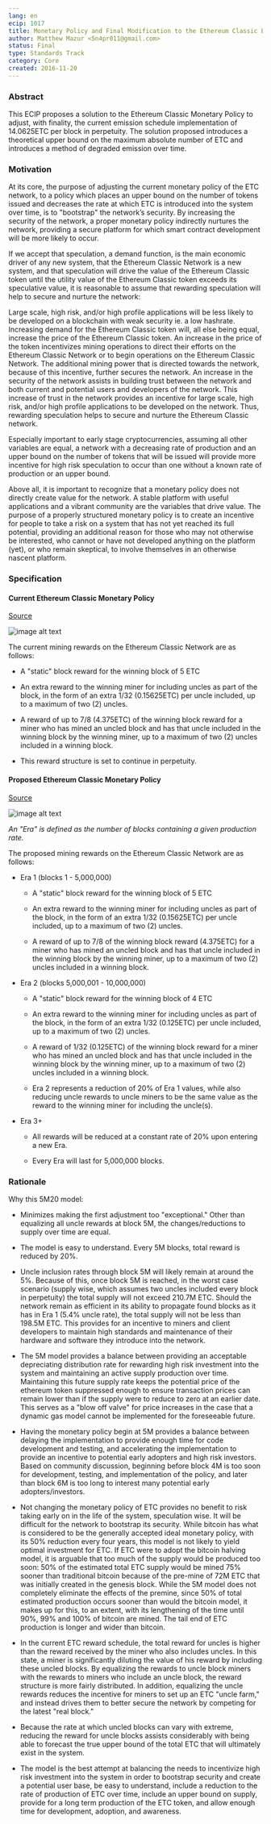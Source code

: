 ```yaml
---
lang: en
ecip: 1017
title: Monetary Policy and Final Modification to the Ethereum Classic Emission Schedule
author: Matthew Mazur <5n4pr011@gmail.com>
status: Final
type: Standards Track
category: Core
created: 2016-11-20
---
```


### Abstract

This ECIP proposes a solution to the Ethereum Classic Monetary Policy to adjust, with finality, the current emission schedule implementation of 14.0625ETC per block in perpetuity. The solution proposed introduces a theoretical upper bound on the maximum absolute number of ETC and introduces a method of degraded emission over time.

### Motivation

At its core, the purpose of adjusting the current monetary policy of the ETC network, to a policy which places an upper bound on the number of tokens issued and decreases the rate at which ETC is introduced into the system over time, is to "bootstrap" the network’s security. By increasing the security of the network, a proper monetary policy indirectly nurtures the network, providing a secure platform for which smart contract development will be more likely to occur.

If we accept that speculation, a demand function, is the main economic driver of any new system, that the Ethereum Classic Network is a new system, and that speculation will drive the value of the Ethereum Classic token until the utility value of the Ethereum Classic token exceeds its speculative value, it is reasonable to assume that rewarding speculation will help to secure and nurture the network:

Large scale, high risk, and/or high profile applications will be less likely to be developed on a blockchain with weak security ie. a low hashrate. Increasing demand for the Ethereum Classic token will, all else being equal, increase the price of the Ethereum Classic token.  An increase in the price of the token incentivizes mining operations to direct their efforts on the Ethereum Classic Network or to begin operations on the Ethereum Classic Network. The additional mining power that is directed towards the network, because of this incentive, further secures the network. An increase in the security of the network assists in building trust between the network and both current and potential users and developers of the network. This increase of trust in the network provides an incentive for large scale, high risk, and/or high profile applications to be developed on the network. Thus, rewarding speculation helps to secure and nurture the Ethereum Classic network. 

Especially important to early stage cryptocurrencies, assuming all other variables are equal, a network with a decreasing rate of production and an upper bound on the number of tokens that will be issued will provide more incentive for high risk speculation to occur than one without a known rate of production or an upper bound. 

Above all, it is important to recognize that a monetary policy does not directly create value for the network. A stable platform with useful applications and a vibrant community are the variables that drive value. The purpose of a properly structured monetary policy is to create an incentive for people to take a risk on a system that has not yet reached its full potential, providing an additional reason for those who may not otherwise be interested, who cannot or have not developed anything on the platform (yet), or who remain skeptical, to involve themselves in an otherwise nascent platform. 

### Specification

#### Current Ethereum Classic Monetary Policy

[Source](http://ethdocs.org/en/latest/mining.html)

![image alt text](../assets/ecip-1017/ETC_MP_Perpetual.png)

The current mining rewards on the Ethereum Classic Network are as follows:

* A "static" block reward for the winning block of 5 ETC

* An extra reward to the winning miner for including uncles as part of the block, in the form of an extra 1/32 (0.15625ETC) per uncle included, up to a maximum of two (2) uncles. 

* A reward of up to 7/8 (4.375ETC) of the winning block reward for a miner who has mined an uncled block and has that uncle included in the winning block by the winning miner, up to a maximum of two (2) uncles included in a winning block.

* This reward structure is set to continue in perpetuity.

#### Proposed Ethereum Classic Monetary Policy

[Source](https://docs.google.com/spreadsheets/d/1Fs_RNEPSRJxP22PZmwxWjiulVVcu5Ic1GvBXCPCt9to/edit?usp=sharing)

![image alt text](../assets/ecip-1017/ETC_MP_5M20.png)

*An "Era" is defined as the number of blocks containing a given production rate.*

The proposed mining rewards on the Ethereum Classic Network are as follows:

* Era 1 (blocks 1 - 5,000,000)

    * A "static" block reward for the winning block of 5 ETC

    * An extra reward to the winning miner for including uncles as part of the block, in the form of an extra 1/32 (0.15625ETC) per uncle included, up to a maximum of two (2) uncles. 

    * A reward of up to 7/8 of the winning block reward (4.375ETC) for a miner who has mined an uncled block and has that uncle included in the winning block by the winning miner, up to a maximum of two (2) uncles included in a winning block.

* Era 2 (blocks 5,000,001 - 10,000,000)

    * A "static" block reward for the winning block of 4 ETC

    * An extra reward to the winning miner for including uncles as part of the block, in the form of an extra 1/32 (0.125ETC) per uncle included, up to a maximum of two (2) uncles. 

    * A reward of 1/32 (0.125ETC) of the winning block reward for a miner who has mined an uncled block and has that uncle included in the winning block by the winning miner, up to a maximum of two (2) uncles included in a winning block.

    * Era 2 represents a reduction of 20% of Era 1 values, while also reducing uncle rewards to uncle miners to be the same value as the reward to the winning miner for including the uncle(s).

* Era 3+

    * All rewards will be reduced at a constant rate of 20% upon entering a new Era. 

    * Every Era will last for 5,000,000 blocks. 
    
### Rationale

Why this 5M20 model:

* Minimizes making the first adjustment too "exceptional." Other than equalizing all uncle rewards at block 5M, the changes/reductions to supply over time are equal. 

* The model is easy to understand. Every 5M blocks, total reward is reduced by 20%.

* Uncle inclusion rates through block 5M will likely remain at around the 5%. Because of this, once block 5M is reached, in the worst case scenario (supply wise, which assumes two uncles included every block in perpetuity) the total supply will not exceed 210.7M ETC. Should the network remain as efficient in its ability to propagate found blocks as it has in Era 1 (5.4% uncle rate), the total supply will not be less than 198.5M ETC. This provides for an incentive to miners and client developers to maintain high standards and maintenance of their hardware and software they introduce into the network.

* The 5M model provides a balance between providing an acceptable depreciating distribution rate for rewarding high risk investment into the system and maintaining an active supply production over time. Maintaining this future supply rate keeps the potential price of the ethereum token suppressed enough to ensure transaction prices can remain lower than if the supply were to reduce to zero at an earlier date. This serves as a "blow off valve" for price increases in the case that a dynamic gas model cannot be implemented for the foreseeable future. 

* Having the monetary policy begin at 5M provides a balance between delaying the implementation to provide enough time for code development and testing, and accelerating the implementation to provide an incentive to potential early adopters and high risk investors. Based on community discussion, beginning before block 4M is too soon for development, testing, and implementation of the policy, and later than block 6M is too long to interest many potential early adopters/investors. 

* Not changing the monetary policy of ETC provides no benefit to risk taking early on in the life of the system, speculation wise. It will be difficult for the network to bootstrap its security. While bitcoin has what is considered to be the generally accepted ideal monetary policy, with its 50% reduction every four years, this model is not likely to yield optimal investment for ETC. If ETC were to adopt the bitcoin halving model, it is arguable that too much of the supply would be produced too soon: 50% of the estimated total ETC supply would be mined 75% sooner than traditional bitcoin because of the pre-mine of 72M ETC that was initially created in the genesis block. While the 5M model does not completely eliminate the effects of the premine, since 50% of total estimated production occurs sooner than would the bitcoin model, it makes up for this, to an extent, with its lengthening of the time until 90%, 99% and 100% of bitcoin are mined. The tail end of ETC production is longer and wider than bitcoin. 

* In the current ETC reward schedule, the total reward for uncles is higher than the reward received by the miner who also includes uncles. In this state, a miner is significantly diluting the value of his reward by including these uncled blocks. By equalizing the rewards to uncle block miners with the rewards to miners who include an uncle block, the reward structure is more fairly distributed. In addition, equalizing the uncle rewards reduces the incentive for miners to set up an ETC "uncle farm," and instead drives them to better secure the network by competing for the latest "real block." 

* Because the rate at which uncled blocks can vary with extreme, reducing the reward for uncle blocks assists considerably with being able to forecast the true upper bound of the total ETC that will ultimately exist in the system. 

* The model is the best attempt at balancing the needs to incentivize high risk investment into the system in order to bootstrap security and create a potential user base, be easy to understand, include a reduction to the rate of production of ETC over time, include an upper bound on supply, provide for a long term production of the ETC token, and allow enough time for development, adoption, and awareness. 
